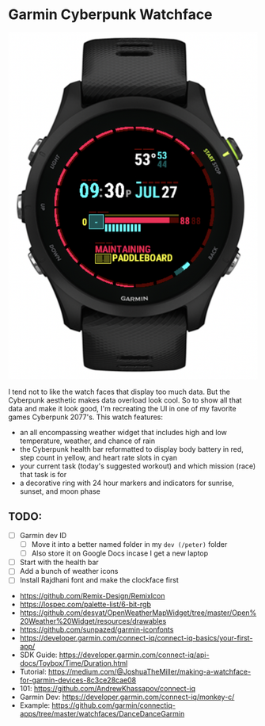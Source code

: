 
# Garmin Cyberpunk Watchface

![Cyberpunk Watchface Preview](concept-art/versions/1.png)

I tend not to like the watch faces that display too much data. But the Cyberpunk aesthetic makes data overload look cool.
So to show all that data and make it look good, I'm recreating the UI in one of my favorite games Cyberpunk 2077's.
This watch features:
- an all encompassing weather widget that includes high and low temperature, weather, and chance of rain
- the Cyberpunk health bar reformatted to display body battery in red, step count in yellow, and heart rate slots in cyan
- your current task (today's suggested workout) and which mission (race) that task is for
- a decorative ring with 24 hour markers and indicators for sunrise, sunset, and moon phase

## TODO:

- [ ] Garmin dev ID
  - [ ] Move it into a better named folder in my `dev (/peter)` folder
  - [ ] Also store it on Google Docs incase I get a new laptop
- [ ] Start with the health bar
- [ ] Add a bunch of weather icons
- [ ] Install Rajdhani font and make the clockface first

- https://github.com/Remix-Design/RemixIcon
- https://lospec.com/palette-list/6-bit-rgb
- https://github.com/desyat/OpenWeatherMapWidget/tree/master/Open%20Weather%20Widget/resources/drawables
- https://github.com/sunpazed/garmin-iconfonts
- https://developer.garmin.com/connect-iq/connect-iq-basics/your-first-app/
- SDK Guide: https://developer.garmin.com/connect-iq/api-docs/Toybox/Time/Duration.html
- Tutorial: https://medium.com/@JoshuaTheMiller/making-a-watchface-for-garmin-devices-8c3ce28cae08
- 101: https://github.com/AndrewKhassapov/connect-iq 
- Garmin Dev: https://developer.garmin.com/connect-iq/monkey-c/
- Example: https://github.com/garmin/connectiq-apps/tree/master/watchfaces/DanceDanceGarmin